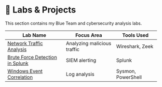 # 🧪 Labs & Projects

This section contains my Blue Team and cybersecurity analysis labs.

| Lab Name | Focus Area | Tools Used |
|-----------|-------------|-------------|
| [Network Traffic Analysis](Network-Analysis/README.md) | Analyzing malicious traffic | Wireshark, Zeek |
| [Brute Force Detection in Splunk](Splunk-Investigation/README.md) | SIEM alerting | Splunk |
| [Windows Event Correlation](Sysmon-Analysis/README.md) | Log analysis | Sysmon, PowerShell |
